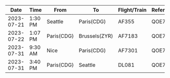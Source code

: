 |Date|Time|From|To|Flight/Train|Reference|Website|Credentials|
|-|-|-|-|-|-|-|-|
|2023-07-21|1:30 PM|Seattle|Paris(CDG)|AF355|QOE7KO|www.airfrance.us|email park@year|
|2023-07-22|1:07 PM|Paris(CDG)|Brussels(ZYR)|AF7183|QOE7KO|www.airfrance.us|email park@year|
|2023-07-31|9:30 AM|Nice|Paris(CDG)|AF7301|QOE7KO|www.airfrance.us|email park@year|
|2023-07-31|3:40 PM|Paris(CDG)|Seattle|DL081|QOE7KO|www.airfrance.us|email park@year|
